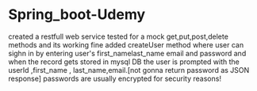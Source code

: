 # Spring_boot-Udemy
created a restfull web service
tested for a mock get,put,post,delete methods and its working fine
added createUser method where user can sighn in by entering user's first_namelast_name email  and password and when the record gets stored in mysql DB the user is prompted with the userId ,first_name , last_name,email.[not gonna return password as JSON response] passwords are usually encrypted for security reasons!
